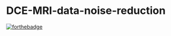 # DCE-MRI-data-noise-reduction
[![forthebadge](https://forthebadge.com/images/badges/made-with-python.svg)](https://forthebadge.com)

